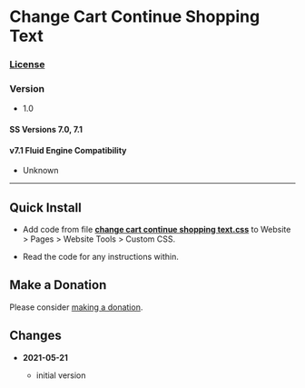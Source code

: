 # Change Cart Continue Shopping Text

### [License][99]

### Version

  * 1.0

#### SS Versions 7.0, 7.1

#### v7.1 Fluid Engine Compatibility

  * Unknown

---

## Quick Install

* Add code from file
  **[change cart continue shopping text.css](change%20cart%20continue%20shopping%20text.css#L1)**
  to Website > Pages > Website Tools > Custom CSS.
  
* Read the code for any instructions within.

## Make a Donation

Please consider
[making a donation](https://github.com/tomsWebConsulting/twcsl#make-a-donation).

## Changes

<!-- * **2021-07-01**

  * added code to change read more link
  * use twcsl
  * bumped version to 0.1d2
  -->
* **2021-05-21**

  * initial version

[99]: https://github.com/tomsWebConsulting/twcsl/blob/main/LICENSE.txt#L1
